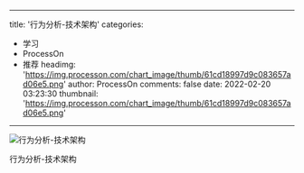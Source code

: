 
---
title: '行为分析-技术架构'
categories: 
 - 学习
 - ProcessOn
 - 推荐
headimg: 'https://img.processon.com/chart_image/thumb/61cd18997d9c083657ad06e5.png'
author: ProcessOn
comments: false
date: 2022-02-20 03:23:30
thumbnail: 'https://img.processon.com/chart_image/thumb/61cd18997d9c083657ad06e5.png'
---

<div>   
<img class="thumb" alt="行为分析-技术架构" src="https://img.processon.com/chart_image/thumb/61cd18997d9c083657ad06e5.png" referrerpolicy="no-referrer">
<p>行为分析-技术架构</p>  
</div>
            